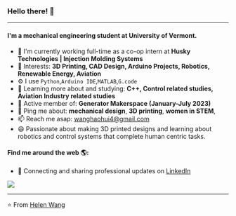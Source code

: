 ### Hello there! 👋
---

#### I'm a mechanical engineering student at University of Vermont.

- 🏢 I'm currently working full-time as a co-op intern at **Husky Technologies | Injection Molding Systems**
- 💜 Interests: **3D Printing, CAD Design, Arduino Projects, Robotics, Renewable Energy, Aviation**
- ⚙️ I use `Python`,`Arduino IDE`,`MATLAB`,`G.code`
- 🌱 Learning more about and studying: **C++, Control related studies, Aviation Industry related studies**
- 💅 Active member of: **Generator Makerspace (January-July 2023)**
- 💬 Ping me about: **mechanical design**, **3D printing**, **women in STEM**, 
- 📫 Reach me asap: wanghaohui4@gmail.com
- 😄 Passionate about making 3D printed designs and learning about robotics and control systems that complete human centric tasks.

#### Find me around the web 🌎:
- 💼 Connecting and sharing professional updates on <a href="https://www.linkedin.com/in/helenwanghh">LinkedIn</a>




<img align="center" src="https://github.com/anathayna/anathayna/blob/master/assets/pusheencode.gif"/>



---

⭐️ From [Helen Wang](https://github.com/helenwanghh)
